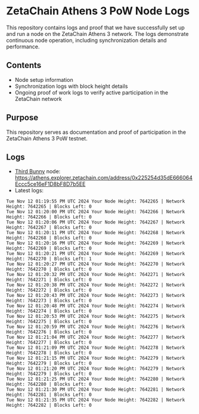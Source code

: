 # ZetaChain Athens 3 PoW Node Logs
This repository contains logs and proof that we have successfully set up and run a node on the ZetaChain Athens 3 network. The logs demonstrate continuous node operation, including synchronization details and performance.

## Contents
- Node setup information
- Synchronization logs with block height details
- Ongoing proof of work logs to verify active participation in the ZetaChain network

## Purpose
This repository serves as documentation and proof of participation in the ZetaChain Athens 3 PoW testnet.

## Logs

- [Third Bunny](https://thirdbunny.xyz/) node: https://athens.explorer.zetachain.com/address/0x225254d35dE666064Eccc5ce16eF1D8bF8D7b5EE
- Latest logs:
```
Tue Nov 12 01:19:55 PM UTC 2024 Your Node Height: 7642265 | Network Height: 7642265 | Blocks Left: 0
Tue Nov 12 01:20:00 PM UTC 2024 Your Node Height: 7642266 | Network Height: 7642266 | Blocks Left: 0
Tue Nov 12 01:20:06 PM UTC 2024 Your Node Height: 7642267 | Network Height: 7642267 | Blocks Left: 0
Tue Nov 12 01:20:11 PM UTC 2024 Your Node Height: 7642268 | Network Height: 7642268 | Blocks Left: 0
Tue Nov 12 01:20:16 PM UTC 2024 Your Node Height: 7642269 | Network Height: 7642269 | Blocks Left: 0
Tue Nov 12 01:20:21 PM UTC 2024 Your Node Height: 7642269 | Network Height: 7642270 | Blocks Left: 1
Tue Nov 12 01:20:27 PM UTC 2024 Your Node Height: 7642270 | Network Height: 7642270 | Blocks Left: 0
Tue Nov 12 01:20:32 PM UTC 2024 Your Node Height: 7642271 | Network Height: 7642271 | Blocks Left: 0
Tue Nov 12 01:20:38 PM UTC 2024 Your Node Height: 7642272 | Network Height: 7642272 | Blocks Left: 0
Tue Nov 12 01:20:43 PM UTC 2024 Your Node Height: 7642273 | Network Height: 7642273 | Blocks Left: 0
Tue Nov 12 01:20:48 PM UTC 2024 Your Node Height: 7642274 | Network Height: 7642274 | Blocks Left: 0
Tue Nov 12 01:20:53 PM UTC 2024 Your Node Height: 7642275 | Network Height: 7642275 | Blocks Left: 0
Tue Nov 12 01:20:59 PM UTC 2024 Your Node Height: 7642276 | Network Height: 7642276 | Blocks Left: 0
Tue Nov 12 01:21:04 PM UTC 2024 Your Node Height: 7642277 | Network Height: 7642277 | Blocks Left: 0
Tue Nov 12 01:21:09 PM UTC 2024 Your Node Height: 7642278 | Network Height: 7642278 | Blocks Left: 0
Tue Nov 12 01:21:15 PM UTC 2024 Your Node Height: 7642279 | Network Height: 7642279 | Blocks Left: 0
Tue Nov 12 01:21:20 PM UTC 2024 Your Node Height: 7642279 | Network Height: 7642279 | Blocks Left: 0
Tue Nov 12 01:21:25 PM UTC 2024 Your Node Height: 7642280 | Network Height: 7642280 | Blocks Left: 0
Tue Nov 12 01:21:30 PM UTC 2024 Your Node Height: 7642281 | Network Height: 7642281 | Blocks Left: 0
Tue Nov 12 01:21:35 PM UTC 2024 Your Node Height: 7642282 | Network Height: 7642282 | Blocks Left: 0
```
